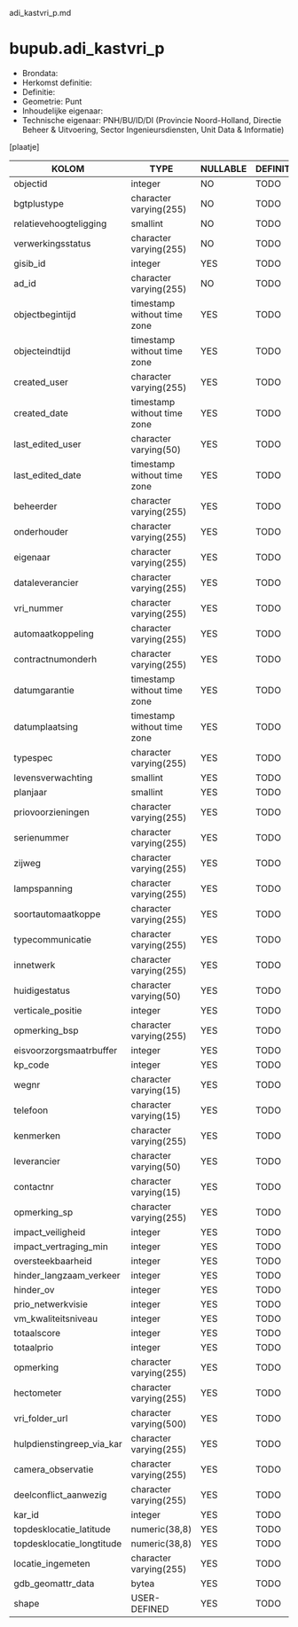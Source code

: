 adi_kastvri_p.md

# bupub.adi_kastvri_p


* Brondata: 
* Herkomst definitie: 
* Definitie: 
* Geometrie: Punt
* Inhoudelijke eigenaar: 
* Technische eigenaar: PNH/BU/ID/DI (Provincie Noord-Holland, Directie Beheer & Uitvoering, Sector Ingenieursdiensten, Unit Data & Informatie)

[plaatje]


|KOLOM                            |TYPE                       |NULLABLE|DEFINITIE|
|------                           |----                       |-----   |-----    |
|objectid                         |integer                    |NO      |TODO|
|bgtplustype                      |character varying(255)     |NO      |TODO|
|relatievehoogteligging           |smallint                   |NO      |TODO|
|verwerkingsstatus                |character varying(255)     |NO      |TODO|
|gisib_id                         |integer                    |YES     |TODO|
|ad_id                            |character varying(255)     |NO      |TODO|
|objectbegintijd                  |timestamp without time zone|YES     |TODO|
|objecteindtijd                   |timestamp without time zone|YES     |TODO|
|created_user                     |character varying(255)     |YES     |TODO|
|created_date                     |timestamp without time zone|YES     |TODO|
|last_edited_user                 |character varying(50)      |YES     |TODO|
|last_edited_date                 |timestamp without time zone|YES     |TODO|
|beheerder                        |character varying(255)     |YES     |TODO|
|onderhouder                      |character varying(255)     |YES     |TODO|
|eigenaar                         |character varying(255)     |YES     |TODO|
|dataleverancier                  |character varying(255)     |YES     |TODO|
|vri_nummer                       |character varying(255)     |YES     |TODO|
|automaatkoppeling                |character varying(255)     |YES     |TODO|
|contractnumonderh                |character varying(255)     |YES     |TODO|
|datumgarantie                    |timestamp without time zone|YES     |TODO|
|datumplaatsing                   |timestamp without time zone|YES     |TODO|
|typespec                         |character varying(255)     |YES     |TODO|
|levensverwachting                |smallint                   |YES     |TODO|
|planjaar                         |smallint                   |YES     |TODO|
|priovoorzieningen                |character varying(255)     |YES     |TODO|
|serienummer                      |character varying(255)     |YES     |TODO|
|zijweg                           |character varying(255)     |YES     |TODO|
|lampspanning                     |character varying(255)     |YES     |TODO|
|soortautomaatkoppe               |character varying(255)     |YES     |TODO|
|typecommunicatie                 |character varying(255)     |YES     |TODO|
|innetwerk                        |character varying(255)     |YES     |TODO|
|huidigestatus                    |character varying(50)      |YES     |TODO|
|verticale_positie                |integer                    |YES     |TODO|
|opmerking_bsp                    |character varying(255)     |YES     |TODO|
|eisvoorzorgsmaatrbuffer          |integer                    |YES     |TODO|
|kp_code                          |integer                    |YES     |TODO|
|wegnr                            |character varying(15)      |YES     |TODO|
|telefoon                         |character varying(15)      |YES     |TODO|
|kenmerken                        |character varying(255)     |YES     |TODO|
|leverancier                      |character varying(50)      |YES     |TODO|
|contactnr                        |character varying(15)      |YES     |TODO|
|opmerking_sp                     |character varying(255)     |YES     |TODO|
|impact_veiligheid                |integer                    |YES     |TODO|
|impact_vertraging_min            |integer                    |YES     |TODO|
|oversteekbaarheid                |integer                    |YES     |TODO|
|hinder_langzaam_verkeer          |integer                    |YES     |TODO|
|hinder_ov                        |integer                    |YES     |TODO|
|prio_netwerkvisie                |integer                    |YES     |TODO|
|vm_kwaliteitsniveau              |integer                    |YES     |TODO|
|totaalscore                      |integer                    |YES     |TODO|
|totaalprio                       |integer                    |YES     |TODO|
|opmerking                        |character varying(255)     |YES     |TODO|
|hectometer                       |character varying(255)     |YES     |TODO|
|vri_folder_url                   |character varying(500)     |YES     |TODO|
|hulpdienstingreep_via_kar        |character varying(255)     |YES     |TODO|
|camera_observatie                |character varying(255)     |YES     |TODO|
|deelconflict_aanwezig            |character varying(255)     |YES     |TODO|
|kar_id                           |integer                    |YES     |TODO|
|topdesklocatie_latitude          |numeric(38,8)              |YES     |TODO|
|topdesklocatie_longtitude        |numeric(38,8)              |YES     |TODO|
|locatie_ingemeten                |character varying(255)     |YES     |TODO|
|gdb_geomattr_data                |bytea                      |YES     |TODO|
|shape                            |USER-DEFINED               |YES     |TODO|
